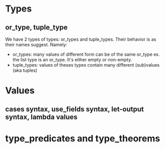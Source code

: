 # Types
## or\_type, tuple\_type
We have 2 types of types: or\_types and tuple\_types. Their behavior is
as their names suggest. Namely: 
- or\_types: many values of different form can be of the same or\_type
ex. the list type is an or\_type. It's either empty or non-empty.
- tuple\_types: values of theses types contain many different (sub)values
(aka tuples)
# Values
## cases syntax, use\_fields syntax, let-output syntax, lambda values
# type\_predicates and type\_theorems
